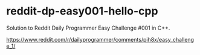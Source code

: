 # reddit-dp-easy001-hello-cpp
Solution to Reddit Daily Programmer Easy Challenge #001 in C++.

https://www.reddit.com/r/dailyprogrammer/comments/pih8x/easy_challenge_1/
